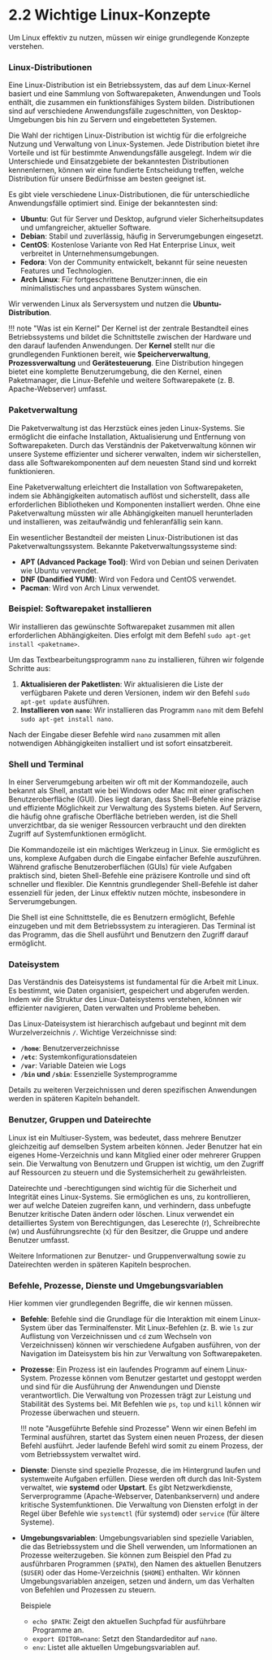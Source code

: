 # 2.2 Wichtige Linux-Konzepte

Um Linux effektiv zu nutzen, müssen wir einige grundlegende Konzepte verstehen.

### Linux-Distributionen

Eine Linux-Distribution ist ein Betriebssystem, das auf dem Linux-Kernel basiert und eine Sammlung von Softwarepaketen, Anwendungen und Tools enthält, die zusammen ein funktionsfähiges System bilden. Distributionen sind auf verschiedene Anwendungsfälle zugeschnitten, von Desktop-Umgebungen bis hin zu Servern und eingebetteten Systemen.

Die Wahl der richtigen Linux-Distribution ist wichtig für die erfolgreiche Nutzung und Verwaltung von Linux-Systemen. Jede Distribution bietet ihre Vorteile und ist für bestimmte Anwendungsfälle ausgelegt. Indem wir die Unterschiede und Einsatzgebiete der bekanntesten Distributionen kennenlernen, können wir eine fundierte Entscheidung treffen, welche Distribution für unsere Bedürfnisse am besten geeignet ist.

Es gibt viele verschiedene Linux-Distributionen, die für unterschiedliche Anwendungsfälle optimiert sind. Einige der bekanntesten sind:

* **Ubuntu**: Gut für Server und Desktop, aufgrund vieler Sicherheitsupdates und umfangreicher, aktueller Software.
* **Debian**: Stabil und zuverlässig, häufig in Serverumgebungen eingesetzt.
* **CentOS**: Kostenlose Variante von Red Hat Enterprise Linux, weit verbreitet in Unternehmensumgebungen.
* **Fedora**: Von der Community entwickelt, bekannt für seine neuesten Features und Technologien.
* **Arch Linux**: Für fortgeschrittene Benutzer:innen, die ein minimalistisches und anpassbares System wünschen.

Wir verwenden Linux als Serversystem und nutzen die **Ubuntu-Distribution**.

!!! note "Was ist ein Kernel"
    Der Kernel ist der zentrale Bestandteil eines Betriebssystems und bildet die Schnittstelle zwischen der Hardware und den darauf laufenden Anwendungen. Der **Kernel** stellt nur die grundlegenden Funktionen bereit, wie **Speicherverwaltung**, **Prozessverwaltung** und **Gerätesteuerung**. Eine Distribution hingegen bietet eine komplette Benutzerumgebung, die den Kernel, einen Paketmanager, die Linux-Befehle und weitere Softwarepakete (z. B. Apache-Webserver) umfasst.
    
### Paketverwaltung

Die Paketverwaltung ist das Herzstück eines jeden Linux-Systems. Sie ermöglicht die einfache Installation, Aktualisierung und Entfernung von Softwarepaketen. Durch das Verständnis der Paketverwaltung können wir unsere Systeme effizienter und sicherer verwalten, indem wir sicherstellen, dass alle Softwarekomponenten auf dem neuesten Stand sind und korrekt funktionieren.

Eine Paketverwaltung erleichtert die Installation von Softwarepaketen, indem sie Abhängigkeiten automatisch auflöst und sicherstellt, dass alle erforderlichen Bibliotheken und Komponenten installiert werden. Ohne eine Paketverwaltung müssten wir alle Abhängigkeiten manuell herunterladen und installieren, was zeitaufwändig und fehleranfällig sein kann.

Ein wesentlicher Bestandteil der meisten Linux-Distributionen ist das Paketverwaltungssystem. Bekannte Paketverwaltungssysteme sind:

* **APT (Advanced Package Tool)**: Wird von Debian und seinen Derivaten wie Ubuntu verwendet.
* **DNF (Dandified YUM)**: Wird von Fedora und CentOS verwendet.
* **Pacman**: Wird von Arch Linux verwendet.

### Beispiel: Softwarepaket installieren

Wir installieren das gewünschte Softwarepaket zusammen mit allen erforderlichen Abhängigkeiten. Dies erfolgt mit dem Befehl `sudo apt-get install <paketname>`.

Um das Textbearbeitungsprogramm `nano` zu installieren, führen wir folgende Schritte aus:

1. **Aktualisieren der Paketlisten**: Wir aktualisieren die Liste der verfügbaren Pakete und deren Versionen, indem wir den Befehl `sudo apt-get update` ausführen.
2. **Installieren von `nano`**: Wir installieren das Programm `nano` mit dem Befehl `sudo apt-get install nano`.

Nach der Eingabe dieser Befehle wird `nano` zusammen mit allen notwendigen Abhängigkeiten installiert und ist sofort einsatzbereit.

### Shell und Terminal

In einer Serverumgebung arbeiten wir oft mit der Kommandozeile, auch bekannt als Shell, anstatt wie bei Windows oder Mac mit einer grafischen Benutzeroberfläche (GUI). Dies liegt daran, dass Shell-Befehle eine präzise und effiziente Möglichkeit zur Verwaltung des Systems bieten. Auf Servern, die häufig ohne grafische Oberfläche betrieben werden, ist die Shell unverzichtbar, da sie weniger Ressourcen verbraucht und den direkten Zugriff auf Systemfunktionen ermöglicht.

Die Kommandozeile ist ein mächtiges Werkzeug in Linux. Sie ermöglicht es uns, komplexe Aufgaben durch die Eingabe einfacher Befehle auszuführen. Während grafische Benutzeroberflächen (GUIs) für viele Aufgaben praktisch sind, bieten Shell-Befehle eine präzisere Kontrolle und sind oft schneller und flexibler. Die Kenntnis grundlegender Shell-Befehle ist daher essenziell für jeden, der Linux effektiv nutzen möchte, insbesondere in Serverumgebungen.

Die Shell ist eine Schnittstelle, die es Benutzern ermöglicht, Befehle einzugeben und mit dem Betriebssystem zu interagieren. Das Terminal ist das Programm, das die Shell ausführt und Benutzern den Zugriff darauf ermöglicht.

### Dateisystem

Das Verständnis des Dateisystems ist fundamental für die Arbeit mit Linux. Es bestimmt, wie Daten organisiert, gespeichert und abgerufen werden. Indem wir die Struktur des Linux-Dateisystems verstehen, können wir effizienter navigieren, Daten verwalten und Probleme beheben.

Das Linux-Dateisystem ist hierarchisch aufgebaut und beginnt mit dem Wurzelverzeichnis `/`. Wichtige Verzeichnisse sind:

* **`/home`**: Benutzerverzeichnisse
* **`/etc`**: Systemkonfigurationsdateien
* **`/var`**: Variable Dateien wie Logs
* **`/bin` und `/sbin`**: Essenzielle Systemprogramme

Details zu weiteren Verzeichnissen und deren spezifischen Anwendungen werden in späteren Kapiteln behandelt.

### Benutzer, Gruppen und Dateirechte

Linux ist ein Multiuser-System, was bedeutet, dass mehrere Benutzer gleichzeitig auf demselben System arbeiten können. Jeder Benutzer hat ein eigenes Home-Verzeichnis und kann Mitglied einer oder mehrerer Gruppen sein. Die Verwaltung von Benutzern und Gruppen ist wichtig, um den Zugriff auf Ressourcen zu steuern und die Systemsicherheit zu gewährleisten.

Dateirechte und -berechtigungen sind wichtig für die Sicherheit und Integrität eines Linux-Systems. Sie ermöglichen es uns, zu kontrollieren, wer auf welche Dateien zugreifen kann, und verhindern, dass unbefugte Benutzer kritische Daten ändern oder löschen. Linux verwendet ein detailliertes System von Berechtigungen, das Leserechte (r), Schreibrechte (w) und Ausführungsrechte (x) für den Besitzer, die Gruppe und andere Benutzer umfasst.

Weitere Informationen zur Benutzer- und Gruppenverwaltung sowie zu Dateirechten werden in späteren Kapiteln besprochen.

### Befehle, Prozesse, Dienste und Umgebungsvariablen

Hier kommen vier grundlegenden Begriffe, die wir kennen müssen.

* **Befehle**: Befehle sind die Grundlage für die Interaktion mit einem Linux-System über das Terminalfenster. Mit Linux-Befehlen (z. B. wie `ls` zur Auflistung von Verzeichnissen und `cd` zum Wechseln von Verzeichnissen) können wir verschiedene Aufgaben ausführen, von der Navigation im Dateisystem bis hin zur Verwaltung von Softwarepaketen. 

* **Prozesse**: Ein Prozess ist ein laufendes Programm auf einem Linux-System. Prozesse können vom Benutzer gestartet und gestoppt werden und sind für die Ausführung der Anwendungen und Dienste verantwortlich. Die Verwaltung von Prozessen trägt zur Leistung und Stabilität des Systems bei. Mit Befehlen wie `ps`, `top` und `kill` können wir Prozesse überwachen und steuern.

    !!! note "Ausgeführte Befehle sind Prozesse"
        Wenn wir einen Befehl im Terminal ausführen, startet das System einen neuen Prozess, der diesen Befehl ausführt. Jeder laufende Befehl wird somit zu einem Prozess, der vom Betriebssystem verwaltet wird. 

* **Dienste**: Dienste sind spezielle Prozesse, die im Hintergrund laufen und systemweite Aufgaben erfüllen. Diese werden oft durch das Init-System verwaltet, wie **systemd** oder **Upstart**. Es gibt Netzwerkdienste, Serverprogramme (Apache-Webserver, Datenbankservern) und andere kritische Systemfunktionen. Die Verwaltung von Diensten erfolgt in der Regel über Befehle wie `systemctl` (für systemd) oder `service` (für ältere Systeme).

* **Umgebungsvariablen**: Umgebungsvariablen sind spezielle Variablen, die das Betriebssystem und die Shell verwenden, um Informationen an Prozesse weiterzugeben. Sie können zum Beispiel den Pfad zu ausführbaren Programmen (`$PATH`), den Namen des aktuellen Benutzers (`$USER`) oder das Home-Verzeichnis (`$HOME`) enthalten. Wir können Umgebungsvariablen anzeigen, setzen und ändern, um das Verhalten von Befehlen und Prozessen zu steuern.

    Beispiele

    - `echo $PATH`: Zeigt den aktuellen Suchpfad für ausführbare Programme an.
    - `export EDITOR=nano`: Setzt den Standardeditor auf `nano`.
    - `env`: Listet alle aktuellen Umgebungsvariablen auf.